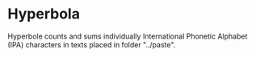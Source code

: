 # Hyperbola
Hyperbole counts and sums individually International Phonetic Alphabet (IPA) characters in texts placed in folder "../paste".
